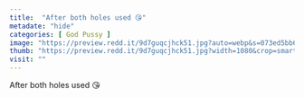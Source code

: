 ```yaml
---
title:  "After both holes used 😘"
metadate: "hide"
categories: [ God Pussy ]
image: "https://preview.redd.it/9d7guqcjhck51.jpg?auto=webp&s=073ed5bb6d7d3ba8973468e6e9991984ded76bf8"
thumb: "https://preview.redd.it/9d7guqcjhck51.jpg?width=1080&crop=smart&auto=webp&s=0b40287d5f1657114aa1326e6ddc718e439d5aae"
visit: ""
---
```

After both holes used 😘
